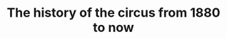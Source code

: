 ﻿---
layout: data-item
category: data
permalink: data/the-history-of-the-circus-from-1880-to-now
title: The history of the circus from 1880 to now
provider: Circus Museum
description: A colourful collection of more than 16,000 old circus posters, photographs and postcards showcasing the history of the circus from 1880 until now, from the Netherlands to the United States.
contact: circusmuseum@teylersmuseum.nl
portal: "http://www.europeana.eu/portal/search.html?query=europeana_collectionName%3A2021603*&rows=96" 
console: "http://labs.europeana.eu/api/console/?function=search&query=europeana_collectionName%3A2021603*&rows=96"
providerurl: "http://www.circusmuseum.nl/"
imageurl: 
  - "/img/datasets/2021603_Circus.jpg"
tags:
- Photographs
- Illustrations

licenses:
  - Creative Commons Attribution - Share Alike 
---
